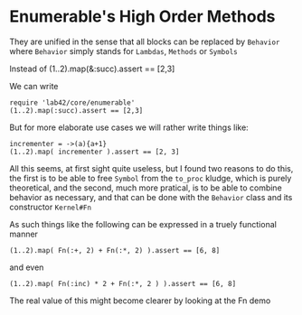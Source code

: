 # Enumerable's High Order Methods


They are unified in the sense that all blocks can be replaced by `Behavior` where `Behavior` simply
stands for `Lambdas`, `Methods` or `Symbols`

Instead of
    (1..2).map(&:succ).assert == [2,3]

We can write

    require 'lab42/core/enumerable'
    (1..2).map(:succ).assert == [2,3]

But for more elaborate use cases we will rather
write things like:

    incrementer = ->(a){a+1}
    (1..2).map( incrementer ).assert == [2, 3]
    
All this seems, at first sight quite useless, but I found two reasons to do this, 
the first is to be able to free `Symbol` from the `to_proc` kludge, which is purely theoretical,
and the second, much more pratical, is to be able to combine behavior as necessary, and that
can be done with the `Behavior` class and its constructor `Kernel#Fn`

As such things like the following can be expressed in a truely functional
manner


    (1..2).map( Fn(:+, 2) + Fn(:*, 2) ).assert == [6, 8]

and even

    (1..2).map( Fn(:inc) * 2 + Fn(:*, 2 ) ).assert == [6, 8]

The real value of this might become clearer by looking at the Fn demo
